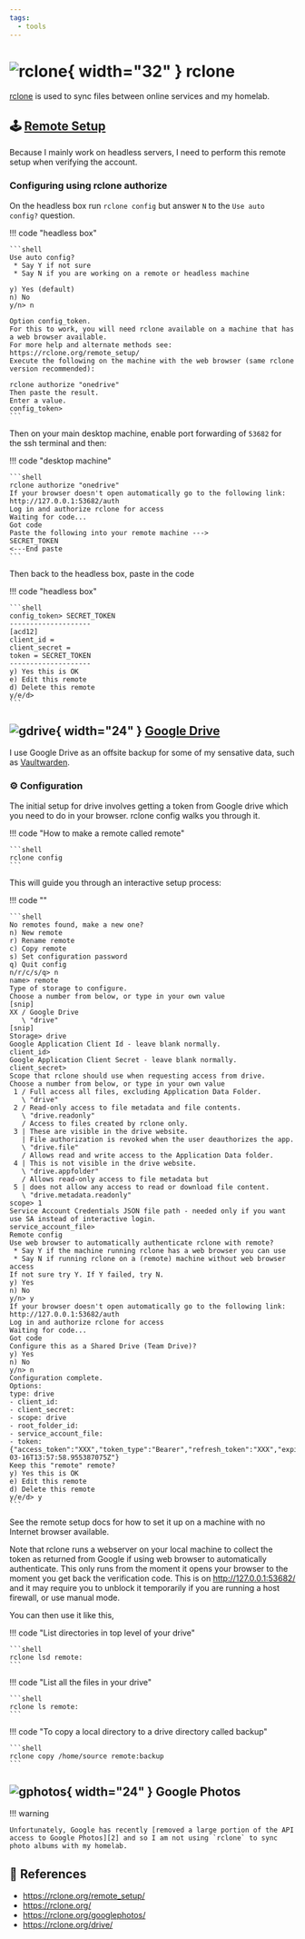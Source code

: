 ```yaml
---
tags:
  - tools
---
```

# ![rclone](https://cdn.jsdelivr.net/gh/selfhst/icons/png/rclone.png){ width="32" } rclone

[rclone][1] is used to sync files between online services and my homelab.

## :joystick: [Remote Setup][4]

Because I mainly work on headless servers, I need to perform this remote setup when verifying the account.

### Configuring using rclone authorize

On the headless box run `rclone config` but answer `N` to the `Use auto config?` question.

!!! code "headless box"

    ```shell
    Use auto config?
     * Say Y if not sure
     * Say N if you are working on a remote or headless machine

    y) Yes (default)
    n) No
    y/n> n

    Option config_token.
    For this to work, you will need rclone available on a machine that has
    a web browser available.
    For more help and alternate methods see: https://rclone.org/remote_setup/
    Execute the following on the machine with the web browser (same rclone
    version recommended):

    rclone authorize "onedrive"
    Then paste the result.
    Enter a value.
    config_token>
    ```

Then on your main desktop machine, enable port forwarding of `53682` for the ssh terminal and then:

!!! code "desktop machine"

    ```shell
    rclone authorize "onedrive"
    If your browser doesn't open automatically go to the following link: http://127.0.0.1:53682/auth
    Log in and authorize rclone for access
    Waiting for code...
    Got code
    Paste the following into your remote machine --->
    SECRET_TOKEN
    <---End paste
    ```

Then back to the headless box, paste in the code

!!! code "headless box"

    ```shell
    config_token> SECRET_TOKEN
    --------------------
    [acd12]
    client_id = 
    client_secret = 
    token = SECRET_TOKEN
    --------------------
    y) Yes this is OK
    e) Edit this remote
    d) Delete this remote
    y/e/d>
    ```

## ![gdrive](https://cdn.jsdelivr.net/gh/selfhst/icons/png/google-drive.png){ width="24" } [Google Drive][3]

I use Google Drive as an offsite backup for some of my sensative data, such as [Vaultwarden][5].

### :gear: Configuration

The initial setup for drive involves getting a token from Google drive which you need to do in your browser. rclone config walks you through it.

!!! code "How to make a remote called remote"

    ```shell
    rclone config
    ```

This will guide you through an interactive setup process:

!!! code ""

    ```shell
    No remotes found, make a new one?
    n) New remote
    r) Rename remote
    c) Copy remote
    s) Set configuration password
    q) Quit config
    n/r/c/s/q> n
    name> remote
    Type of storage to configure.
    Choose a number from below, or type in your own value
    [snip]
    XX / Google Drive
       \ "drive"
    [snip]
    Storage> drive
    Google Application Client Id - leave blank normally.
    client_id>
    Google Application Client Secret - leave blank normally.
    client_secret>
    Scope that rclone should use when requesting access from drive.
    Choose a number from below, or type in your own value
     1 / Full access all files, excluding Application Data Folder.
       \ "drive"
     2 / Read-only access to file metadata and file contents.
       \ "drive.readonly"
       / Access to files created by rclone only.
     3 | These are visible in the drive website.
       | File authorization is revoked when the user deauthorizes the app.
       \ "drive.file"
       / Allows read and write access to the Application Data folder.
     4 | This is not visible in the drive website.
       \ "drive.appfolder"
       / Allows read-only access to file metadata but
     5 | does not allow any access to read or download file content.
       \ "drive.metadata.readonly"
    scope> 1
    Service Account Credentials JSON file path - needed only if you want use SA instead of interactive login.
    service_account_file>
    Remote config
    Use web browser to automatically authenticate rclone with remote?
     * Say Y if the machine running rclone has a web browser you can use
     * Say N if running rclone on a (remote) machine without web browser access
    If not sure try Y. If Y failed, try N.
    y) Yes
    n) No
    y/n> y
    If your browser doesn't open automatically go to the following link: http://127.0.0.1:53682/auth
    Log in and authorize rclone for access
    Waiting for code...
    Got code
    Configure this as a Shared Drive (Team Drive)?
    y) Yes
    n) No
    y/n> n
    Configuration complete.
    Options:
    type: drive
    - client_id:
    - client_secret:
    - scope: drive
    - root_folder_id:
    - service_account_file:
    - token: {"access_token":"XXX","token_type":"Bearer","refresh_token":"XXX","expiry":"2014-03-16T13:57:58.955387075Z"}
    Keep this "remote" remote?
    y) Yes this is OK
    e) Edit this remote
    d) Delete this remote
    y/e/d> y
    ```

See the remote setup docs for how to set it up on a machine with no Internet browser available.

Note that rclone runs a webserver on your local machine to collect the token as returned from Google if using web browser to automatically authenticate. This only runs from the moment it opens your browser to the moment you get back the verification code. This is on http://127.0.0.1:53682/ and it may require you to unblock it temporarily if you are running a host firewall, or use manual mode.

You can then use it like this,

!!! code "List directories in top level of your drive"

    ```shell
    rclone lsd remote:
    ```

!!! code "List all the files in your drive"

    ```shell
    rclone ls remote:
    ```

!!! code "To copy a local directory to a drive directory called backup"

    ```shell
    rclone copy /home/source remote:backup
    ```

## ![gphotos](https://cdn.jsdelivr.net/gh/selfhst/icons/png/google-photos.png){ width="24" } Google Photos

!!! warning

    Unfortunately, Google has recently [removed a large portion of the API access to Google Photos][2] and so I am not using `rclone` to sync photo albums with my homelab.

## :link: References

- <https://rclone.org/remote_setup/>
- <https://rclone.org/>
- <https://rclone.org/googlephotos/>
- <https://rclone.org/drive/>

[1]: <https://rclone.org/>
[2]: <https://issuetracker.google.com/issues/112096115>
[3]: <https://rclone.org/drive/>
[4]: <https://rclone.org/remote_setup/>
[5]: <../apps/vaultwarden.md>
